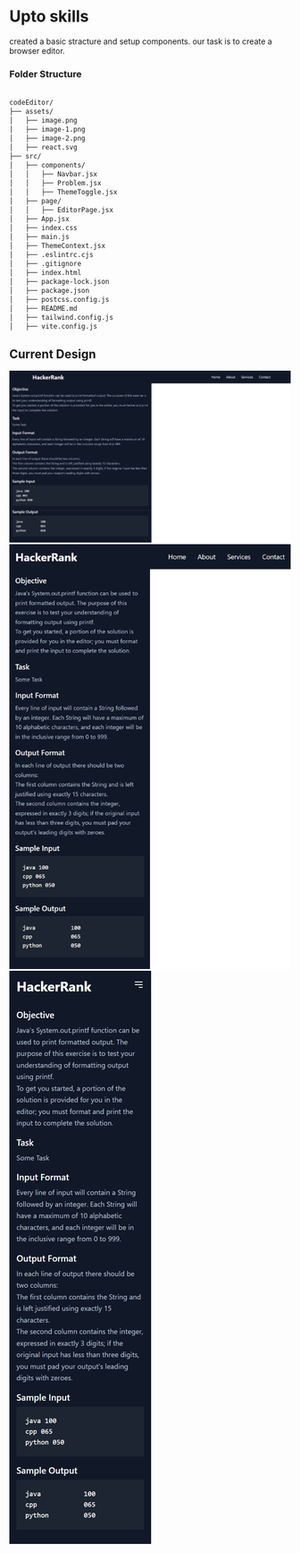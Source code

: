 # Upto skills 

created a basic stracture and setup components. our task is to create a browser editor.

### Folder Structure
```

codeEditor/
├── assets/
│   ├── image.png
│   ├── image-1.png
│   ├── image-2.png
│   ├── react.svg
├── src/
│   ├── components/
│   │   ├── Navbar.jsx
│   │   ├── Problem.jsx
│   │   ├── ThemeToggle.jsx
│   ├── page/
│   │   ├── EditorPage.jsx
│   ├── App.jsx
│   ├── index.css
│   ├── main.js 
│   ├── ThemeContext.jsx
│   ├── .eslintrc.cjs
│   ├── .gitignore
│   ├── index.html
│   ├── package-lock.json
│   ├── package.json
│   ├── postcss.config.js
│   ├── README.md
│   ├── tailwind.config.js
│   ├── vite.config.js

```

## Current Design
![Large Device](/src/assets/image.png)
![Medium Device](/src/assets/image-1.png)
![Small Device](/src/assets/image-2.png)